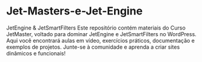 # Jet-Masters-e-Jet-Engine
JetEngine &amp; JetSmartFilters Este repositório contém materiais do Curso JetMaster, voltado para dominar JetEngine e JetSmartFilters no WordPress. Aqui você encontrará aulas em vídeo, exercícios práticos, documentação e exemplos de projetos. Junte-se à comunidade e aprenda a criar sites dinâmicos e funcionais!  
